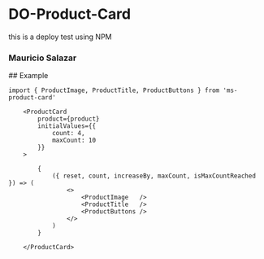 # DO-Product-Card

this is a deploy test using NPM

### Mauricio Salazar

## Example

```
import { ProductImage, ProductTitle, ProductButtons } from 'ms-product-card'

```

```
    <ProductCard
        product={product}
        initialValues={{
            count: 4,
            maxCount: 10
        }}
    >

        {
            ({ reset, count, increaseBy, maxCount, isMaxCountReached }) => (
                <>
                    <ProductImage   />
                    <ProductTitle   />
                    <ProductButtons />
                </>
            )
        }

    </ProductCard>
```
